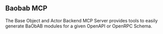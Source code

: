 ## Baobab MCP

The Base Object and Actor Backend MCP Server provides tools to easily generate BaObAB modules for a given OpenAPI or OpenRPC Schema.
